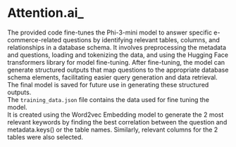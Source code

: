 # Attention.ai_
The provided code fine-tunes the Phi-3-mini model to answer specific e-commerce-related questions by identifying relevant tables, columns, and relationships in a database schema. It involves preprocessing the metadata and questions, loading and tokenizing the data, and using the Hugging Face transformers library for model fine-tuning. After fine-tuning, the model can generate structured outputs that map questions to the appropriate database schema elements, facilitating easier query generation and data retrieval. The final model is saved for future use in generating these structured outputs.</br>
The `training_data.json` file contains the data used for fine tuning the model. </br>
It is created using the Word2vec Embedding model to generate the 2 most relevant keywords by finding the best correlation between the question and metadata.keys() or the table names.
Similarly, relevant columns for the 2 tables were also selected.
